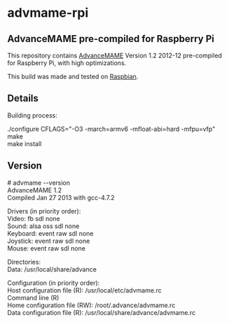 # advmame-rpi
## AdvanceMAME pre-compiled for Raspberry Pi

This repository contains [AdvanceMAME](http://advancemame.sourceforge.net/index.html) Version 1.2 2012-12 pre-compiled for Raspberry Pi, with high optimizations.

This build was made and tested on [Raspbian](http://www.raspbian.org/).

## Details

Building process:

./configure CFLAGS="-O3 -march=armv6 -mfloat-abi=hard -mfpu=vfp"  
make  
make install  

## Version

\# advmame --version  
AdvanceMAME 1.2  
Compiled Jan 27 2013 with gcc-4.7.2

Drivers (in priority order):  
Video: fb sdl none  
Sound: alsa oss sdl none  
Keyboard: event raw sdl none  
Joystick: event raw sdl none  
Mouse: event raw sdl none  

Directories:  
Data: /usr/local/share/advance  

Configuration (in priority order):  
Host configuration file (R): /usr/local/etc/advmame.rc  
Command line (R)  
Home configuration file (RW): /root/.advance/advmame.rc  
Data configuration file (R): /usr/local/share/advance/advmame.rc

